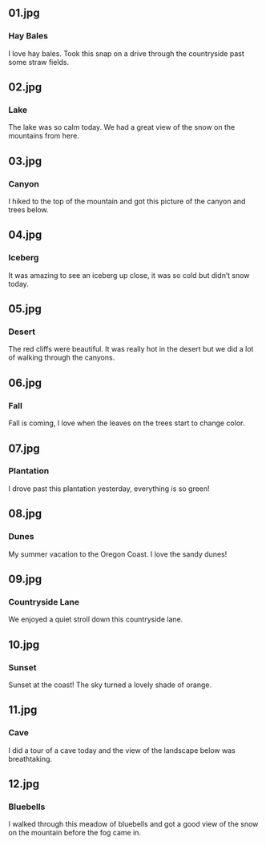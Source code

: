 ﻿## 01.jpg
### Hay Bales
I love hay bales. Took this snap on a drive through the countryside past some straw fields.

## 02.jpg 
### Lake 
The lake was so calm today. We had a great view of the snow on the mountains from here.

## 03.jpg
### Canyon 
I hiked to the top of the mountain and got this picture of the canyon and trees below.

## 04.jpg
### Iceberg 
It was amazing to see an iceberg up close, it was so cold but didn’t snow today.

## 05.jpg 
### Desert 
The red cliffs were beautiful. It was really hot in the desert but we did a lot of walking through the canyons.

## 06.jpg
### Fall
Fall is coming, I love when the leaves on the trees start to change color.

## 07.jpg
### Plantation
I drove past this plantation yesterday, everything is so green!

## 08.jpg
### Dunes 
My summer vacation to the Oregon Coast. I love the sandy dunes!

## 09.jpg
### Countryside Lane
We enjoyed a quiet stroll down this countryside lane.

## 10.jpg
### Sunset 
Sunset at the coast! The sky turned a lovely shade of orange.

## 11.jpg
### Cave
I did a tour of a cave today and the view of the landscape below was breathtaking.

## 12.jpg
### Bluebells
I walked through this meadow of bluebells and got a good view of the snow on the mountain before the fog came in.